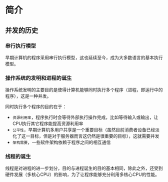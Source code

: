 # 简介

## 并发的历史

### 串行执行模型

早期计算机的程序采用串行执行模型，这也延续至今，成为大多数语言的基本执行模型。

### 操作系统的发明和进程的诞生

操作系统发明的主要目的是使得计算机能够同时执行多个程序（进程，即运行中的程序），这是一种并发。

同时执行多个程序的目的在于：

- `资源利用率`，程序执行时会等待外部执行操作完成，比如等待输入或输出，让CPU执行其它程序能提高资源利用率
- `公平性`，早期计算机多用户共享是一个重要目标（虽然目前消费者设备已经淡化了这一目标，但是对于服务器而言这仍然是很重要的目标），这就需要并发
- `架构需要`，一些软件架构依赖于程序之间的相互通信

###  线程的诞生

线程是对进程的进一步划分，目的与进程诞生的目的基本相同，除此之外，还受到硬件发展（多核心CPU）的影响，为了让程序能够充分利用多核心CPU的性能。

